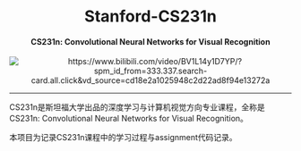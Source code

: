 <div align="center">
  
Stanford-CS231n
===========================
<h4> CS231n: Convolutional Neural Networks for Visual Recognition</h4>
<img src="https://img.shields.io/badge/Stanford-CS231n-blue" alt="https://www.bilibili.com/video/BV1L14y1D7YP/?spm_id_from=333.337.search-card.all.click&vd_source=cd18e2a1025948c2d22ad8f94e13272a">

---
<div align="left">

CS231n是斯坦福大学出品的深度学习与计算机视觉方向专业课程，全称是 CS231n: Convolutional Neural Networks for Visual Recognition。

本项目为记录CS231n课程中的学习过程与assignment代码记录。
  
  

